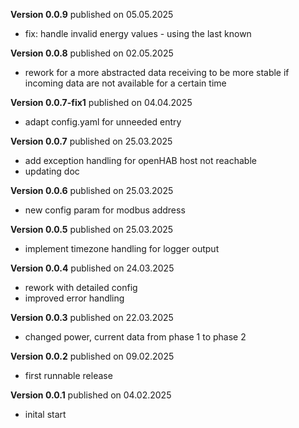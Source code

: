 **Version 0.0.9** published on 05.05.2025
- fix: handle invalid energy values - using the last known

**Version 0.0.8** published on 02.05.2025
- rework for a more abstracted data receiving to be more stable if incoming data are not available for a certain time

**Version 0.0.7-fix1** published on 04.04.2025
- adapt config.yaml for unneeded entry
 
**Version 0.0.7** published on 25.03.2025
- add exception handling for openHAB host not reachable
- updating doc
  
**Version 0.0.6** published on 25.03.2025
- new config param for modbus address
  
**Version 0.0.5** published on 25.03.2025
- implement timezone handling for logger output
 
**Version 0.0.4** published on 24.03.2025
- rework with detailed config 
- improved error handling
  
**Version 0.0.3** published on 22.03.2025
- changed power, current data from phase 1 to phase 2

**Version 0.0.2** published on 09.02.2025
- first runnable release

**Version 0.0.1** published on 04.02.2025
- inital start